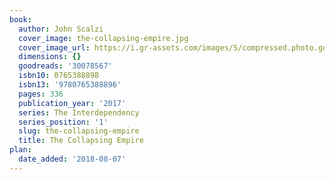 ```yaml
---
book:
  author: John Scalzi
  cover_image: the-collapsing-empire.jpg
  cover_image_url: https://i.gr-assets.com/images/S/compressed.photo.goodreads.com/books/1464097677l/30078567._SX98_.jpg
  dimensions: {}
  goodreads: '30078567'
  isbn10: 0765388898
  isbn13: '9780765388896'
  pages: 336
  publication_year: '2017'
  series: The Interdependency
  series_position: '1'
  slug: the-collapsing-empire
  title: The Collapsing Empire
plan:
  date_added: '2018-08-07'
---
```

